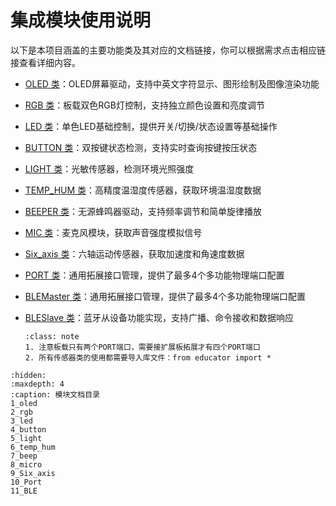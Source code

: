 # 集成模块使用说明

以下是本项目涵盖的主要功能类及其对应的文档链接，你可以根据需求点击相应链接查看详细内容。

- [OLED 类](1_oled.md)：OLED屏幕驱动，支持中英文字符显示、图形绘制及图像渲染功能

- [RGB 类](2_rgb.md)：板载双色RGB灯控制，支持独立颜色设置和亮度调节

- [LED 类](3_led.md)：单色LED基础控制，提供开关/切换/状态设置等基础操作

- [BUTTON 类](4_button.md)：双按键状态检测，支持实时查询按键按压状态

- [LIGHT 类](5_light.md)：光敏传感器，检测环境光照强度

- [TEMP_HUM 类](6_temp_hum.md)：高精度温湿度传感器，获取环境温湿度数据

- [BEEPER 类](7_beep.md)：无源蜂鸣器驱动，支持频率调节和简单旋律播放

- [MIC 类](8_micro.md)：麦克风模块，获取声音强度模拟信号

- [Six_axis 类](9_Six_axis.md)：六轴运动传感器，获取加速度和角速度数据

- [PORT 类](10_Port.md)：通用拓展接口管理，提供了最多4个多功能物理端口配置

- [BLEMaster 类](11_BLE.md#BLESlave类（蓝牙从设备）)：通用拓展接口管理，提供了最多4个多功能物理端口配置

- [BLESlave 类](11_BLE.md#BLEMaster类蓝牙主设备）)：蓝牙从设备功能实现，支持广播、命令接收和数据响应

    ```{admonition} 注意：
    :class: note
    1. 注意板载只有两个PORT端口，需要接扩展板拓展才有四个PORT端口    
    2. 所有传感器类的使用都需要导入库文件：from educator import * 
    ```

    

```{toctree}
:hidden:
:maxdepth: 4
:caption: 模块文档目录
1_oled
2_rgb
3_led
4_button
5_light
6_temp_hum
7_beep
8_micro
9_Six_axis
10_Port
11_BLE
```
